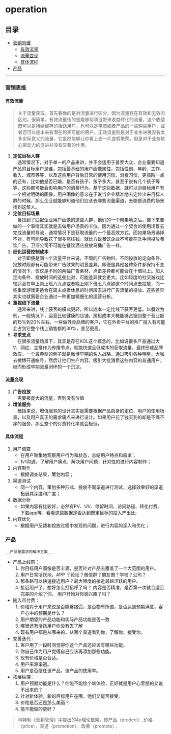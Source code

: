 # operation
## 目录
* [营销思维](#营销思维)
    * [有效流量](#有效流量)
    * [流量变现](#流量变现)
    * [具体流程](#具体流程)
* [产品](#产品)   



***
### 营销思维

#### 有效流量
>关于流量获取，首先要做的是对流量进行区分，因为流量存在有效和无效的区别。很简单，有效流量指的是能够给项目带来收益转化的流量，这个收益既可以是持续留存的活跃用户，也可以是电商或者产品的一些购买用户，或者还可以是未来有潜在购买可能的用户。无效流量则是对于业务进展没有太多实际意义的流量，它虽然能够让你看上去一片虚假繁荣，但是对于业务核心驱动力的促进并没有显著的作用。
 
1. __定位目标人群__<br>
&emsp;通常情况下，对于单一的产品来讲，并不会适用于普罗大众，企业需要知道产品的目标用户是谁，包括最基础的用户画像属性，包括性别、年龄、工作、收入、城市等等，以及这些用户背后日常的使用习惯、消费习惯，更高阶一点的还有，比如他是否已婚，是否有孩子、孩子多大，甚至于说有几个孩子等等，这些都可能会影响用户的消费行为。基于这些数据，就可以对目标用户有一个相对明确的画像。用户画像的意义在于说当企业精准地去定位出来目标人群的时候，那么企业就能够知道他们应该去哪些流量渠道，去哪些消费的场景找到这帮人。
2. __定位目标场景__<br>
&emsp;当找到了匹配企业用户画像的这些人群，他们的一个聚集地之后，接下来要做的一个事情其实就是去做用户场景的卡位。因为通过一个契合的使用场景去完成流量的导流，通常情况下是获取流量的一个最高效方式，而如果场景选择不对，有可能导致花了很多冤枉钱。就比方说餐饮企业不可能在洗手间投放餐饮广告，卫浴公司不可能在餐饮酒店投放马桶广告一样。
3. __细化运营控制成本__<br>
&emsp;对于即便是同一个流量平台来说，不同的广告物料、不同投放的定向条件、投放时段都有可能带来广告效果的明显差异。即便是其他各种条件都保持不变的情况下，仅仅是不同的两幅广告素材，点击差异都可能会在十倍以上。加入定向条件、投放时间的这些比对，可能差异就会更大。比如轻度的社交游戏比较适合在早上刚上班八九点或者晚上刚下班七八点钟这个时间点去投放，而一些重度游戏更适合在周末或者休息的时间段去进行广告流量的投放。这些差异其实也就需要企业通过一种更加精细化的运营分析。
4. __重视线下流量__<br>
&emsp;通常来讲，线上获客的模式更轻，所以成本一定比线下获客更低。以餐饮为例，一般情况下，运营比较健康的店铺，房租成本大概能够占据到整个营业额的15%到20%左右。一些做外卖品牌的客户，它在外卖平台的推广投入有可能会占到它整个线上销售额的30%，甚至更高。
5. __寻求支点__<br>
&emsp;在很多流量场景下，其实是存在KOL这个概念的，比如说很多产品通过大V、网红、主播作为传播节点，就能快速且低成本的获取流量，最终形成品牌效应。一个最典型的例子就是微博早期的名人战略，通过吸引各种明星、大咖去微博开通帐号，然后让他们生产内容，吸引大批消费这些内容的普通用户，继而形成早期流量闭环的一个沉淀。

#### 流量变现
1. __广告投放__<br>
&emsp;需要极庞大的流量，否则没有价值
2. __增值服务__<br>
&emsp;概括来说，增值服务的设计其实是需要根据产品自身的定位、用户的使用场景，以及用户真正的需求痛点来进行设计。如果用户花了钱买到的却是不痛不痒的服务，那么整个的付费转化率就会极低。
#### 具体流程
1. 用户调查 <br>
    * 在用户聚集地观察用户行为和状态，总结用户特点和需求；
    * 1v1沟通，了解用户痛点，解决用户问题，针对性的进行内容制作；
2. 内容制作<br>
    * 根据调查结果，策划内容；
3. 渠道测试<br>
    * 同一个内容，策划多种形式、投放不同渠道进行测试，选择效果好的渠道拓展其深度和广度；
4. 数据分析<br>
    * 如果内容有比较好，必然有PV、UV、停留时间、访问路径、转化付费、下载app等，看看这些数据是否达到既定目标的投入产出比;
5. 内容优化<br>
    * 根据用户反馈和投放过程中发现的问题，进行内容的深入和优化；

### 产品
``__产品是需求的解决方案__``
* 产品上线前：
    1. 你目标用户画像是否丰满，是否针对产品去覆盖了一个大范围的用户。
    2. 用户日常活跃地，APP ？论坛？微信群？朋友圈？学校？公司？
    3. 那条路可以快速接近用户？最大限度的接近最越活跃的用户。
    4. 接近用户了，想好怎么打招呼了吗？ 内容是否精准，是否第一次就合适且完美的介绍了你。 用户开始对你感兴趣了吗？
* 刚入市付费：
    1. 价格对于用户来说是否能够接受，是否物有所值，是否达到预期满意，客户心中的预期是什么？
    2. 用户期望的产品功能和实际产品功能是否一致
    3. 哪里还有活跃用户你没有去了解
    4. 现有用户都是从哪来的，从哪个渠道看到你，了解你，接受你。
* 完善迭代 :  
    1. 客户用了一段时间觉得你这个产品还应该有哪些功能。
    2. 你自己作为用户觉得自己应该再添加那些功能。
    3. 现有价格是否合适。
    4. 用户来源渠道。
    5. 用户是否信任该产品，该产品的使用率。
* 拓展纵深：
    1. 用户预期功能是什么？你能不能给个新体验，正好就是用户心里想的又说不出来的？
    2. 针对新体验，新的目标用户在哪，他们又能否接受。
    3. 价格是否还是那么美丽？
    4. 能不能做的更好？

>科特勒《营销管理》中提出的4p理论框架，即产品（prodect）,价格（price），渠道（promotion），改善（promote）；